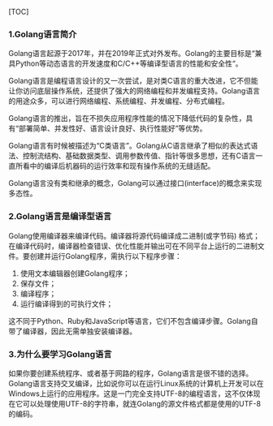 [TOC]

### 1.Golang语言简介

Golang语言起源于2017年，并在2019年正式对外发布。Golang的主要目标是“兼具Python等动态语言的开发速度和C/C++等编译型语言的性能和安全性“。

Golang语言是编程语言设计的又一次尝试，是对类C语言的重大改进，它不但能让你访问底层操作系统，还提供了强大的网络编程和并发编程支持。Golang语言的用途众多，可以进行网络编程、系统编程、并发编程、分布式编程。

Golang语言的推出，旨在不损失应用程序性能的情况下降低代码的复杂性，具有“部署简单、并发性好、语言设计良好、执行性能好”等优势。

Golang语言有时候被描述为“C类语言”。Golang从C语言继承了相似的表达式语法、控制流结构、基础数据类型、调用参数传值、指针等很多思想，还有C语言一直所看中的编译后机器码的运行效率和现有操作系统的无缝适配。

Golang语言没有类和继承的概念，Golang可以通过接口(interface)的概念来实现多态性。

### 2.Golang语言是编译型语言

Golang使用编译器来编译代码。编译器将源代码编译成二进制(或字节码)
格式；在编译代码时，编译器检查错误、优化性能并输出可在不同平台上运行的二进制文件。要创建并运行Golang程序，需执行以下程序步骤：

1. 使用文本编辑器创建Golang程序；
2. 保存文件；
3. 编译程序；
4. 运行编译得到的可执行文件；

这不同于Python、Ruby和JavaScript等语言，它们不包含编译步骤。Golang自带了编译器，因此无需单独安装编译器。

### 3.为什么要学习Golang语言

如果你要创建系统程序、或者基于网路的程序，Golang语言是很不错的选择。Golang语言支持交叉编译，比如说你可以在运行Linux系统的计算机上开发可以在Windows上运行的应用程序。这是一门完全支持UTF-8的编程语言，这不仅体现在它可以处理使用UTF-8的字符串，就连Golang的源文件格式都是使用的UTF-8的编码。

